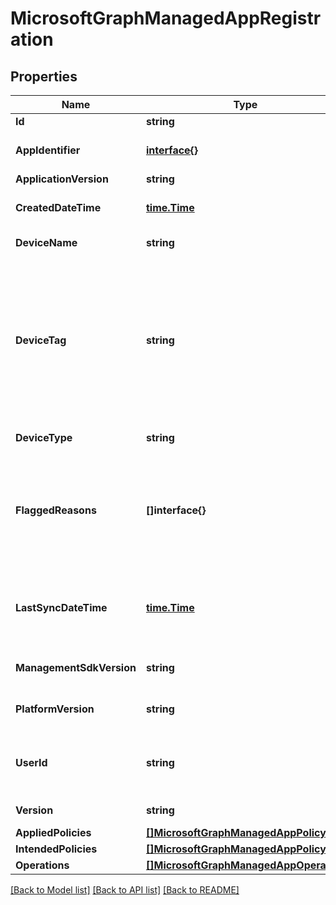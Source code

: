 # MicrosoftGraphManagedAppRegistration

## Properties

Name | Type | Description | Notes
------------ | ------------- | ------------- | -------------
**Id** | **string** |  | [optional] 
**AppIdentifier** | [**interface{}**](.md) | The app package Identifier | [optional] 
**ApplicationVersion** | **string** | App version | [optional] 
**CreatedDateTime** | [**time.Time**](time.Time.md) | Date and time of creation | [optional] 
**DeviceName** | **string** | Host device name | [optional] 
**DeviceTag** | **string** | App management SDK generated tag, which helps relate apps hosted on the same device. Not guaranteed to relate apps in all conditions. | [optional] 
**DeviceType** | **string** | Host device type | [optional] 
**FlaggedReasons** | **[]interface{}** | Zero or more reasons an app registration is flagged. E.g. app running on rooted device | [optional] 
**LastSyncDateTime** | [**time.Time**](time.Time.md) | Date and time of last the app synced with management service. | [optional] 
**ManagementSdkVersion** | **string** | App management SDK version | [optional] 
**PlatformVersion** | **string** | Operating System version | [optional] 
**UserId** | **string** | The user Id to who this app registration belongs. | [optional] 
**Version** | **string** | Version of the entity. | [optional] 
**AppliedPolicies** | [**[]MicrosoftGraphManagedAppPolicy**](microsoft.graph.managedAppPolicy.md) |  | [optional] 
**IntendedPolicies** | [**[]MicrosoftGraphManagedAppPolicy**](microsoft.graph.managedAppPolicy.md) |  | [optional] 
**Operations** | [**[]MicrosoftGraphManagedAppOperation**](microsoft.graph.managedAppOperation.md) |  | [optional] 

[[Back to Model list]](../README.md#documentation-for-models) [[Back to API list]](../README.md#documentation-for-api-endpoints) [[Back to README]](../README.md)


